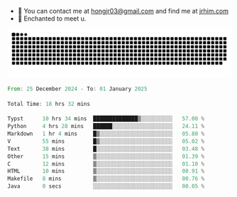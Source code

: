 - 📧 You can contact me at hongjr03@gmail.com and find me at [jrhim.com](https://jrhim.com/)
- 💜 Enchanted to meet u.

![snake_animation](https://raw.githubusercontent.com/hongjr03/hongjr03/output/github-contribution-grid-snake.svg)

<!--START_SECTION:waka-->

```rust
From: 25 December 2024 - To: 01 January 2025

Total Time: 18 hrs 32 mins

Typst      10 hrs 34 mins  ██████████████▒░░░░░░░░░░   57.00 %
Python     4 hrs 28 mins   ██████░░░░░░░░░░░░░░░░░░░   24.11 %
Markdown   1 hr 4 mins     █▒░░░░░░░░░░░░░░░░░░░░░░░   05.80 %
V          55 mins         █▒░░░░░░░░░░░░░░░░░░░░░░░   05.02 %
Text       38 mins         █░░░░░░░░░░░░░░░░░░░░░░░░   03.48 %
Other      15 mins         ▒░░░░░░░░░░░░░░░░░░░░░░░░   01.39 %
C          12 mins         ▒░░░░░░░░░░░░░░░░░░░░░░░░   01.10 %
HTML       10 mins         ▒░░░░░░░░░░░░░░░░░░░░░░░░   00.91 %
Makefile   8 mins          ▒░░░░░░░░░░░░░░░░░░░░░░░░   00.76 %
Java       0 secs          ░░░░░░░░░░░░░░░░░░░░░░░░░   00.05 %
```

<!--END_SECTION:waka-->
